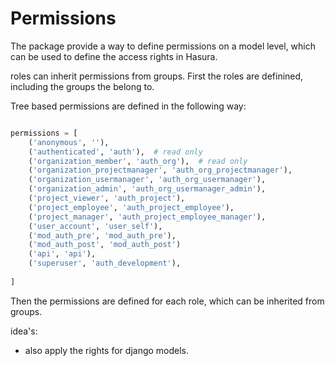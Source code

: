 # Permissions

The package provide a way to define permissions on a model level, which can be used to define the access rights 
in Hasura.

roles can inherit permissions from groups. First the roles are definined, including the groups the belong to.


Tree based permissions are defined in the following way:

```python

permissions = [
    ('anonymous', ''),
    ('authenticated', 'auth'),  # read only
    ('organization_member', 'auth_org'),  # read only
    ('organization_projectmanager', 'auth_org_projectmanager'),
    ('organization_usermanager', 'auth_org_usermanager'),
    ('organization_admin', 'auth_org_usermanager_admin'),
    ('project_viewer', 'auth_project'),
    ('project_employee', 'auth_project_employee'),
    ('project_manager', 'auth_project_employee_manager'),
    ('user_account', 'user_self'),
    ('mod_auth_pre', 'mod_auth_pre'),
    ('mod_auth_post', 'mod_auth_post')
    ('api', 'api'),
    ('superuser', 'auth_development'),
    
]
```

Then the permissions are defined for each role, which can be inherited from groups.









idea's:
- also apply the rights for django models.

